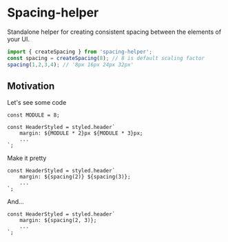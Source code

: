 # Spacing-helper

Standalone helper for creating consistent spacing between the elements of your UI.

```typescript
import { createSpacing } from 'spacing-helper';
const spacing = createSpacing(8); // 8 is default scaling factor
spacing(1,2,3,4); // '8px 16px 24px 32px'
```

## Motivation

Let's see some code

```
const MODULE = 8;

const HeaderStyled = styled.header`
    margin: ${MODULE * 2}px ${MODULE * 3}px;
    ...
`;
```

Make it pretty

```
const HeaderStyled = styled.header`
    margin: ${spacing(2)} ${spacing(3)};
    ...
`;
```

And...

```
const HeaderStyled = styled.header`
    margin: ${spacing(2, 3)};
    ...
`;
```
